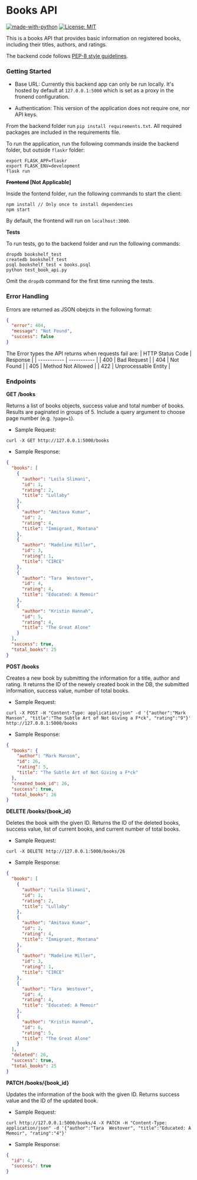 # Books API
[![made-with-python](https://img.shields.io/badge/Made%20with-Python-1f425f.svg)](https://www.python.org/)
[![License: MIT](https://img.shields.io/badge/License-MIT-green.svg)](https://opensource.org/licenses/MIT)

This is a books API that provides basic information on registered books, including their titles, authors, and ratings.

The backend code follows [PEP-8 style guidelines](https://www.python.org/dev/peps/pep-0008/).

### Getting Started
- Base URL: Currently this backend app can only be run locally. It's hosted by default at `127.0.0.1:5000` which is set as a proxy in the fronend configuration.

- Authentication: This version of the application does not require one, nor API keys.

From the backend folder run `pip install requirements.txt`. All required packages are included in the requirements file.

To run the application, run the following commands inside the backend folder, but outside `flaskr` folder:

```
export FLASK_APP=flaskr
export FLASK_ENV=development
flask run
```

**~~Frontend~~ [Not Applicable]**

Inside the fontend folder, run the following commands to start the client:

```
npm install // Only once to install dependencies
npm start
```

By default, the frontend will run on `localhost:3000`.

**Tests**

To run tests, go to the backend folder and run the following commands:

```
dropdb bookshelf_test
createdb bookshelf_test
psql bookshelf_test < books.psql
python test_book_api.py
```

Omit the `dropdb` command for the first time running the tests.

### Error Handling
Errors are returned as JSON obejcts in the following format:

```json
{
  "error": 404, 
  "message": "Not Found", 
  "success": false
}
```

The Error types the API returns when requests fail are:
| HTTP Status Code | Response |
| ----------- | ----------- |
| 400 | Bad Request |
| 404 | Not Found |
| 405 | Method Not Allowed |
| 422 | Unprocessable Entity |

### Endpoints
**GET /books**

Returns a list of books objects, success value and total number of books. Results are paginated in groups of 5. Include a query argument to choose page number (e.g. `?page=1`).

* Sample Request:

```
curl -X GET http://127.0.0.1:5000/books
```

* Sample Response:

```json
{
  "books": [
    {
      "author": "Leila Slimani", 
      "id": 1, 
      "rating": 2, 
      "title": "Lullaby"
    }, 
    {
      "author": "Amitava Kumar", 
      "id": 2, 
      "rating": 4, 
      "title": "Immigrant, Montana"
    }, 
    {
      "author": "Madeline Miller", 
      "id": 3, 
      "rating": 1, 
      "title": "CIRCE"
    }, 
    {
      "author": "Tara  Westover", 
      "id": 4, 
      "rating": 4, 
      "title": "Educated: A Memoir"
    }, 
    {
      "author": "Kristin Hannah", 
      "id": 5, 
      "rating": 4, 
      "title": "The Great Alone"
    }
  ], 
  "success": true, 
  "total_books": 25
}
```

**POST /books**

Creates a new book by submitting the information for a title, author and rating. It returns the ID of the newely created book in the DB, the submitted information, success value, number of total books.

* Sample Request:

```
curl -X POST -H "Content-Type: application/json" -d '{"author":"Mark Manson", "title":"The Subtle Art of Not Giving a F*ck", "rating":"9"}' http://127.0.0.1:5000/books
```

* Sample Response:

```json
{
  "books": {
    "author": "Mark Manson",
    "id": 26,
    "rating": 5,
    "title": "The Subtle Art of Not Giving a F*ck"
  },
  "created_book_id": 26,
  "success": true,
  "total_books": 26
}
```

**DELETE /books/{book_id}**

Deletes the book with the given ID. Returns the ID of the deleted books, success value, list of current books, and current number of total books.

* Sample Request:

```
curl -X DELETE http://127.0.0.1:5000/books/26
```

* Sample Response:

```json
{
  "books": [
    {
      "author": "Leila Slimani",
      "id": 1,
      "rating": 2,
      "title": "Lullaby"
    },
    {
      "author": "Amitava Kumar",
      "id": 2,
      "rating": 4,
      "title": "Immigrant, Montana"
    },
    {
      "author": "Madeline Miller",
      "id": 3,
      "rating": 1,
      "title": "CIRCE"
    },
    {
      "author": "Tara  Westover",
      "id": 4,
      "rating": 4,
      "title": "Educated: A Memoir"
    },
    {
      "author": "Kristin Hannah",
      "id": 6,
      "rating": 5,
      "title": "The Great Alone"
    }
  ],
  "deleted": 26,
  "success": true,
  "total_books": 25
}
```

**PATCH /books/{book_id}**

Updates the information of the book with the given ID. Returns success value and the ID of the updated book.

* Sample Request:

```
curl http://127.0.0.1:5000/books/4 -X PATCH -H "Content-Type: application/json" -d '{"author":"Tara  Westover", "title":"Educated: A Memoir", "rating":"4"}'
```

* Sample Response:

```json
{
  "id": 4,
  "success": true
}
```

